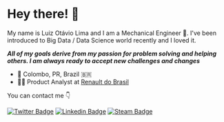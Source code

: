 # Hey there! 🖖

My name is Luiz Otávio Lima and I am a Mechanical Engineer 🔧. I've been introduced to Big Data / Data Science world recently and I loved it.

***All of my goals derive from my passion for problem solving and helping others. I am always ready to accept new challenges and changes***

- 📍 Colombo, PR, Brazil 🇧🇷
- 👨‍💻 Product Analyst at [Renault do Brasil](https://www.renault.com.br/grupo-renault.html)

You can contact me 👇

[![Twitter Badge](https://img.shields.io/badge/-@luiz_oflima-00acee?style=flat-square&labelColor=00acee&logo=twitter&logoColor=white&link=https://twitter.com/luiz_oflima)](https://twitter.com/luiz_oflima) 
[![Linkedin Badge](https://img.shields.io/badge/-Luiz%20Otávio%20Lima-0e76a8?style=flat-square&logo=Linkedin&logoColor=white&link=https://www.linkedin.com/in/luiz-ot%C3%A1vio-f-lima-59bb57131//)](https://www.linkedin.com/in/luiz-ot%C3%A1vio-f-lima-59bb57131/) 
[![Steam Badge](https://img.shields.io/badge/-Lutafel-000?style=flat-square&logo=Steam&logoColor=white&link=https://steamcommunity.com/id/Lutafel/)](https://steamcommunity.com/id/Lutafel/)

